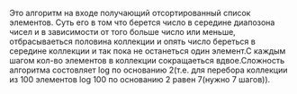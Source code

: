 Это алгоритм на входе получающий отсортированный  список элементов. Суть его в том что берется число в середине диапозона чисел и в зависимости от того больше число или меньше, отбрасываеться половина коллекции и опять число береться в середине коллекции и так пока не останеться один элемент.С каждым шагом кол-во элементов в коллекции сокращаеться вдвое.Сложность алгоритма состовляет log по основанию 2(т.е. для перебора коллекции из 100 элементов log 100 по основанию 2 равен 7(нужно 7 шагов)).



